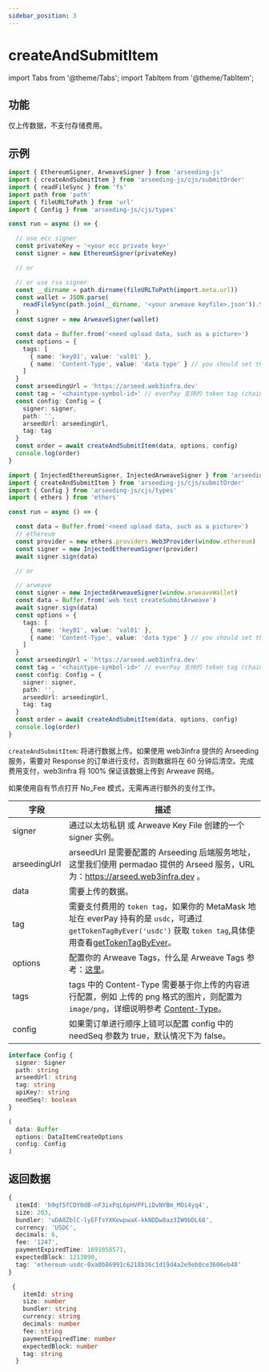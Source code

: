 ```yaml
---
sidebar_position: 3
---
```


# createAndSubmitItem

import Tabs from '@theme/Tabs';
import TabItem from '@theme/TabItem';

## 功能

仅上传数据，不支付存储费用。

## 示例


<Tabs>
<TabItem value="node" label="Node" default>

```ts
import { EthereumSigner, ArweaveSigner } from 'arseeding-js'
import { createAndSubmitItem } from 'arseeding-js/cjs/submitOrder'
import { readFileSync } from 'fs'
import path from 'path'
import { fileURLToPath } from 'url'
import { Config } from 'arseeding-js/cjs/types'

const run = async () => {

  // use ecc signer
  const privateKey = '<your ecc private key>'
  const signer = new EthereumSigner(privateKey)

  // or

  // or use rsa signer
  const __dirname = path.dirname(fileURLToPath(import.meta.url))
  const wallet = JSON.parse(
    readFileSync(path.join(__dirname, '<your arweave keyfile>.json')).toString()
  )
  const signer = new ArweaveSigner(wallet)

  const data = Buffer.from('<need upload data, such as a picture>')
  const options = {
    tags: [
      { name: 'key01', value: 'val01' },
      { name: 'Content-Type', value: 'data type' } // you should set the data type tag
    ]
  }
  const arseedingUrl = 'https://arseed.web3infra.dev'
  const tag = '<chaintype-symbol-id>' // everPay 支持的 token tag (chainType-symbol-id)
  const config: Config = {
    signer: signer,
    path: '',
    arseedUrl: arseedingUrl,
    tag: tag
  }
  const order = await createAndSubmitItem(data, options, config)
  console.log(order)
}
```

</TabItem>
<TabItem value="web" label="Web">

```ts
import { InjectedEthereumSigner, InjectedArweaveSigner } from 'arseeding-js'
import { createAndSubmitItem } from 'arseeding-js/cjs/submitOrder'
import { Config } from 'arseeding-js/cjs/types'
import { ethers } from 'ethers'

const run = async () => {

  const data = Buffer.from('<need upload data, such as a picture>')
  // ethereum
  const provider = new ethers.providers.Web3Provider(window.ethereum)
  const signer = new InjectedEthereumSigner(provider)
  await signer.sign(data)

  // or

  // arweave
  const signer = new InjectedArweaveSigner(window.arweaveWallet)
  const data = Buffer.from('web test createSubmitArweave')
  await signer.sign(data)
  const options = {
    tags: [
      { name: 'key01', value: 'val01' },
      { name: 'Content-Type', value: 'data type' } // you should set the data type tag
    ]
  }
  const arseedingUrl = 'https://arseed.web3infra.dev'
  const tag = '<chaintype-symbol-id>' // everPay 支持的 token tag (chainType-symbol-id)
  const config: Config = {
    signer: signer,
    path: '',
    arseedUrl: arseedingUrl,
    tag: tag
  }
  const order = await createAndSubmitItem(data, options, config)
  console.log(order)
}
```

</TabItem>
</Tabs>

`createAndSubmitItem`: 将进行数据上传。如果使用 web3infra 提供的 Arseeding 服务，需要对 Response 的订单进行支付，否则数据将在 60 分钟后清空。完成费用支付，web3infra 将 100% 保证该数据上传到 Arweave 网络。

如果使用自有节点打开 No_Fee 模式，无需再进行额外的支付工作。

<Tabs>
<TabItem value="field" label="参数" default>

| 字段         | 描述                                                                                                                                                                                                         |
| ------------ | ------------------------------------------------------------------------------------------------------------------------------------------------------------------------------------------------------------ |
| signer       | 通过以太坊私钥 或 Arweave Key File 创建的一个 signer 实例。                                                                                                                                                 |
| arseedingUrl | arseedUrl 是需要配置的 Arseeding 后端服务地址，这里我们使用 permadao 提供的 Arseed 服务，URL 为：https://arseed.web3infra.dev 。                                                                             |
| data         | 需要上传的数据。                                                                                                                                                                                             |
| tag          | 需要支付费用的 `token tag`，如果你的 MetaMask 地址在 everPay 持有的是 `usdc`，可通过 `getTokenTagByEver('usdc')` 获取 `token tag`,具体使用查看[getTokenTagByEver](./9.getTokenTag.md)。 |
| options      | 配置你的 Arweave Tags，什么是 Arweave Tags 参考：[这里](../../other/tags.md)。                                                                                                                               |
| tags         | tags 中的 Content-Type 需要基于你上传的内容进行配置，例如 上传的 png 格式的图片，则配置为 `image/png`，详细说明参考 [Content-Type](../../other/tags.md#content-type)。                                       |
|config|如果需订单进行顺序上链可以配置 config 中的 needSeq 参数为 true，默认情况下为 false。|

</TabItem>
<TabItem value="type" label="类型">

```ts
interface Config {
  signer: Signer
  path: string
  arseedUrl: string
  tag: string
  apiKey?: string
  needSeq?: boolean
}

(
  data: Buffer
  options: DataItemCreateOptions
  config: Config
)
```

</TabItem>
</Tabs>

## 返回数据

<Tabs>
<TabItem value="field" label="返回示例" default>

```ts
{
  itemId: 'b9qf5fCDY0dB-nF3ixPqL6pHVPFLiDvNYBm_MOi4yq4',
  size: 203,
  bundler: 'uDA8ZblC-lyEFfsYXKewpwaX-kkNDDw8az3IW9bDL68',
  currency: 'USDC',
  decimals: 6,
  fee: '1247',
  paymentExpiredTime: 1691058571,
  expectedBlock: 1213090,
  tag: 'ethereum-usdc-0xa0b86991c6218b36c1d19d4a2e9eb0ce3606eb48'
}
```

</TabItem>
<TabItem value="type" label="返回类型">

```ts
 {
    itemId: string
    size: number
    bundler: string
    currency: string
    decimals: number
    fee: string
    paymentExpiredTime: number
    expectedBlock: number
    tag: string
  }
```

</TabItem>
</Tabs>
